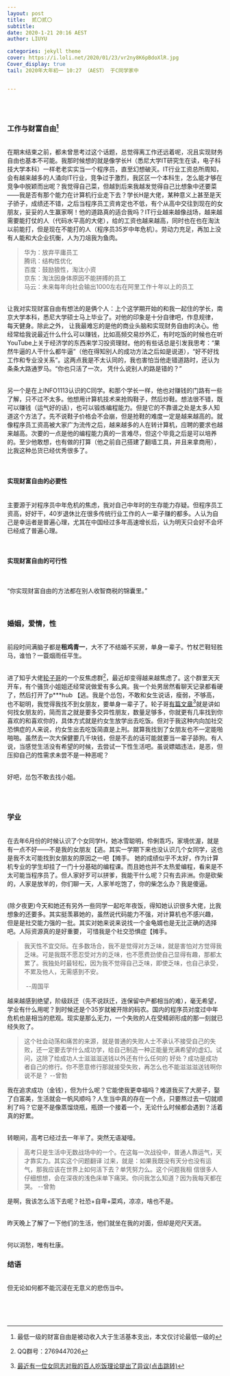 ```yaml
---
layout: post   				    
title:  贰〇贰〇
subtitle:   			 
date: 2020-1-21 20:16 AEST
author: LIUYU

categories: jekyll theme 
cover: https://i.loli.net/2020/01/23/vr2ny8K6pBdoXlR.jpg
Cover_display: true
tail: 2020年大年初一 10:27 （AEST） 于C同学家中


---
```


<br>

<br>

### 工作与财富自由[^1] 

<br>在期末结束之前，都未曾思考过这个话题，总觉得离工作还远着呢，况且实现财务自由也基本不可能。我那时候想的就是像学长H（悉尼大学IT研究生在读，电子科技大学本科）一样老老实实当一个程序员，直至幻想破灭。IT行业工资总所周知，会有越来越多的人涌向IT行业，竞争过于激烈，我区区一个本科生，怎么能才够在竞争中脱颖而出呢？我觉得自己菜，但越到后来我越发觉得自己比想象中还要菜——我是否有那个能力在计算机行业走下去？学长H是大佬，某种意义上甚至是天子骄子，成绩还不错，之后当程序员工资肯定也不低，有个从高中交往到现在的女朋友，妥妥的人生赢家啊！他的道路真的适合我吗？IT行业越来越像战场，越来越需要能打仗的人（代码水平高的大佬），给的工资也越来越高，同时也在也在淘汰以前能打，但是现在不能打的人（程序员35岁中年危机）。劳动力充足，再加上没有人能和大企业抗衡，人为刀俎我为鱼肉。

> 华为：放弃平庸员工<br>腾讯：结构性优化<br>百度：鼓励狼性，淘汰小资<br>京东：淘汰因身体原因不能拼搏的员工<br>马云：未来每年向社会输出1000左右在阿里工作十年以上的员工

<br>让我对实现财富自由有想法的是俩个人：上个这学期开始的和我一起住的学长，南京大学本科，悉尼大学硕士马上毕业了。对他的印象是十分自律吧，作息规律， 每天健身。除此之外， 让我最难忘的是他的商业头脑和实现财务自由的决心。他经常给我说最近什么什么可以赚钱，比如高频交易炒外汇，有时吃饭的时候也在听YouTube上关于经济学的东西来学习投资理财。他的有些话总是引发我思考：“果然牛逼的人干什么都牛逼”（他在得知别人的成功方法之后如是说道），“好不好找工作和专业没关系”。这两点我是不太认同的，我也害怕当他走错道路时，还认为条条大路通罗马。“你也只活了一次， 凭什么说别人的路是错的？”

<br>另一个是在上INFO1113认识的C同学。和那个学长一样，他也对赚钱的门路有一些了解，只不过不太多。他想用计算机技术来抢购鞋子，然后炒鞋。想法很不错，既可以赚钱（运气好的话），也可以锻炼编程能力。但是它的不靠谱之处是太多人知道这个方法了。先不说鞋子价格会不会崩，但是抢鞋的难度一定是越来越高的。就像程序员工资高被大家广为流传之后，越来越多的人在转计算机，应聘的要求也越来越高。次要的一点是他的编程能力真的一言难尽，但这个毕竟之后是可以培养的。至少他敢想，也有做的打算（他之前自己搭建了翻墙工具，并且来拿商用），比我这种怂货已经优秀很多了。

<br>

#### 实现财富自由的必要性

<br>主要源于对程序员中年危机的焦虑，我对自己中年时的生存能力存疑。但程序员工资高，好好干，40岁退休比在很多传统行业工作的人一辈子赚的都多。人认为自己是幸运者是普遍心理，尤其在中国经过多年高速增长后，认为明天只会好不会坏已经成了普遍心理。

<br>

#### 实现财富自由的可行性

<br>

“你实现财富自由的方法都在别人收智商税的锦囊里。”

<br>

### 婚姻，爱情，性

<br>前段时间满脑子都是**租鸡青一**，大不了不结婚不买房，单身一辈子。竹杖芒鞋轻胜马，谁怕？一蓑烟雨任平生。

<br>进了知乎大佬[轮子哥](https://www.zhihu.com/people/excited-vczh)的一个反焦虑群[^2]，最近却变得越来越焦虑了。这个群里天天开车，有个骚货小姐姐还经常说做爱有多么爽。我一个处男居然看聊天记录都看硬了，然后打开了p***hub 【逃。我是个怂包，不敢和女生说话，瘦弱，不够高，也不聪明，我觉得我找不到女朋友，要单身一辈子了。轮子哥[有篇文章](https://zhuanlan.zhihu.com/p/81310084)[^3]就是讲如何找女朋友的，简而言之就是要多交异性朋友，数量足够多，你就更有几率找到你喜欢的和喜欢你的，具体方式就是约女生放学出去吃饭。但对于我这种内向加社交恐惧症的人来说，约女生出去吃饭简直是上刑。就算我找到了女朋友也不一定能啪啪啪。虽然去一次大保健要几千块钱，但是不去的话可能就要当一辈子舔狗。有人说，当感觉生活没有希望的时候，去尝试一下性生活吧。虽说嫖娼违法，是恶，但压抑自己的性需求未尝不是一种恶呢？

<br>好吧，怂包不敢去找小姐。

<br><br>

### 学业

<br>在去年6月份的时候认识了个女同学H，她冰雪聪明，伶俐乖巧，家境优渥，就是有一点不好——不是我的女朋友【逃。其实一学期下来也没认识几个女同学，这也是我不太可能找到女朋友的原因之一吧【摊手。 她的成绩似乎不太好，作为计算机专业的学生却挂了一门十分基础的编程课。而且她也并不太热爱编程，看来是不太可能当程序员了。但人家好歹可以拼爹，我能干什么呢？只有去非洲。你是砍柴的，人家是放羊的，你们聊一天，人家羊吃饱了，你的柴怎么办？我是傻逼。

<br>(除夕夜更)今天和她还有另外一些同学一起吃年夜饭，得知她认识很多大佬，比我想象的还要多。其实挺羡慕她的，虽然说代码能力不强，对计算机也不感兴趣， 但是是社交能力强的一批。其实对她来说来说找一个金龟婿也是无比正确的选择吧。人际资源真的是好重要， 可惜我是个社交恐惧症【摊手。

> 我天性不宜交际。在多数场合，我不是觉得对方乏味，就是害怕对方觉得我乏味。可是我既不愿忍受对方的乏味，也不愿费劲使自己显得有趣，那都太累了。我独处时最轻松，因为我不觉得自己乏味，即使乏味，也自己承受，不累及他人，无需感到不安。   
>
> ​																																								--周国平

越来越感到绝望，阶级跃迁（先不说跃迁，连保留中产都相当的难），毫无希望，学业有什么用呢？到时候还是个35岁就被开除的码农。国内的程序员对度过中年危机也是相当的悲观。现实是那么无力，一个失败的人在受精卵形成的那一刻就已经失败了。

> 这个社会动荡和痛苦的来源，就是普通的失败⼈⼠不承认不接受⾃⼰的失败，还⼀定要去学什么成功学，给⾃⼰制造⼀种正能量充满希望的虚幻。试问，这除了给成功⼈⼠滋滋滋送钱以外还有什么任何的 好处？成功是成功者⾃⼰的修⾏。你不愿意修⾏那就接受失败，再怎么也不能滋滋滋送钱啊你说不是？  							--曾勃

我在追求成功（金钱），但为什么呢？它能使我更幸福吗？难道我买了大房子，娶了白富美，生活就会一帆风顺吗？人生当中真的存在一个点，只要熬过去一切就顺利了吗？它是不是像蒸馏烧瓶，瓶颈一个接着一个，无论什么时候都会遇到？活着真的好累。

<br>转眼间，高考已经过去一年半了。突然无语凝噎。

> ⾼考只是⽣活中⽆数战场中的⼀个。在这每⼀次战役中，普通⼈靠运⽓，天才靠实⼒。其实这个问题翻译 过来，就是：如果我既没有天分也没有运⽓，那我应该在世界上如何活下去？单凭努⼒么。这个问题我相 信很多⼈仔细想想，会在深夜的浅⾊床单下痛哭。你问我怎么知道？因为我每天都在哭。										--曾勃

是啊，我该怎么活下去呢？社恐+自卑+菜鸡，凉凉，啥也不是。

<br>昨天晚上了解了一下他们的生活，他们就坐在我的对面，但却是咫尺天涯。

<br>何以消愁，唯有杜康。

### 结语

<br>但无论如何都不能沉浸在无意义的悲伤当中。

<br><br><br>

[^1]:最低一级的财富自由是被动收入大于生活基本支出，本文仅讨论最低一级的
[^2]:QQ群号：2769447026
[^3]: [最近有一位女同志对我的百人吃饭理论提出了异议(点击跳转)](https://zhuanlan.zhihu.com/p/81310084)

